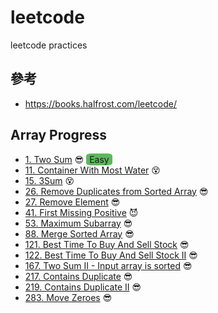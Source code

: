 # leetcode

leetcode practices

## 參考

- https://books.halfrost.com/leetcode/

## Array Progress
-  [1. Two Sum](https://github.com/hongtw/leetcode/tree/master/Problems/0001.Two-Sum) :sunglasses: <span style="background:#5CB85C;border-radius:20%;padding: 1px 5px 1px 5px"> Easy </span>
- [11. Container With Most Water](https://github.com/hongtw/leetcode/tree/master/Problems/0011.Container-With-Most-Water) :dizzy_face:
- [15. 3Sum](https://github.com/hongtw/leetcode/tree/master/Problems/0015.3sum) :dizzy_face:
- [26. Remove Duplicates from Sorted Array](https://github.com/hongtw/leetcode/tree/master/Problems/0026.Remove-Duplicates-from-Sorted-Array) :sunglasses:
- [27. Remove Element](https://github.com/hongtw/leetcode/tree/master/Problems/0027.Remove-Element) :sunglasses:
- [41. First Missing Positive](https://github.com/hongtw/leetcode/tree/master/Problems/0041.First-Missing-Positive) :smiling_imp:
- [53. Maximum Subarray](https://github.com/hongtw/leetcode/tree/master/Problems/0053.Maximum-Subarray) :sunglasses:
- [88. Merge Sorted Array](https://github.com/hongtw/leetcode/tree/master/Problems/0088.Merge-Sorted-Array) :sunglasses:
- [121. Best Time To Buy And Sell Stock](https://github.com/hongtw/leetcode/tree/master/Problems/0121.Best-Time-To-Buy-And-Sell-Stock) :sunglasses:
- [122. Best Time To Buy And Sell Stock II](https://github.com/hongtw/leetcode/tree/master/Problems/0122.Best-Time-To-Buy-And-Sell-Stock-II) :sunglasses:
- [167. Two Sum II - Input array is sorted](https://github.com/hongtw/leetcode/tree/master/Problems/0167.Two-Sum-II-Input-Array-Is-Sorted) :sunglasses:
- [217. Contains Duplicate](https://github.com/hongtw/leetcode/tree/master/Problems/0217.Contains-Duplicate) :sunglasses:
- [219. Contains Duplicate II](https://github.com/hongtw/leetcode/tree/master/Problems/0219.Contains-Duplicate-II) :sunglasses:
- [283. Move Zeroes](https://github.com/hongtw/leetcode/tree/master/Problems/0283.Move-Zeroes) :sunglasses:
